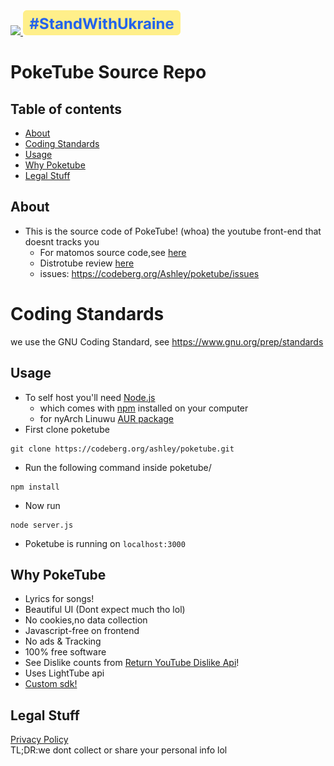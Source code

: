  
  
  <a href="https://poketube.fun/watch?v=dQw4w9WgXcQ">
 <img src="https://poketube.fun/css/logo.svg" width="600"> </a>
 
  <img src="https://raw.githubusercontent.com/vshymanskyy/StandWithUkraine/main/badges/StandWithUkraine.svg">

# PokeTube Source Repo 
  
## Table of contents 
- [About](#about)
- [Coding Standards](#coding-standards)
- [Usage](#usage)
- [Why Poketube](#why-poketube)
- [Legal Stuff](#legal-stuff)


## About 
- This is the source code of PokeTube! (whoa) the youtube front-end that doesnt tracks you 
  - For matomos source code,see [here](https://codeberg.org/ashley/poketube/src/branch/main/t)
  - Distrotube review [here](https://poketube.fun/watch?v=dQw4w9WgXcQ) 
  - issues: https://codeberg.org/Ashley/poketube/issues

# Coding Standards
we use the GNU Coding Standard, see https://www.gnu.org/prep/standards

## Usage 
- To self host you'll need  [Node.js](https://nodejs.org/en/download/) 
  - which comes with [npm](http://npmjs.com) installed on your computer 
  - for nyArch Linuwu [AUR package](https://aur.archlinux.org/packages/nodejs-git)
- First clone poketube
```
git clone https://codeberg.org/ashley/poketube.git
```
- Run the following command inside poketube/
```
npm install 
```
- Now run 
```
node server.js
```
- Poketube is running on `localhost:3000` 
## Why PokeTube
- Lyrics for songs!
- Beautiful UI (Dont expect much tho lol)
- No cookies,no data collection
- Javascript-free on frontend
- No ads & Tracking
- 100% free software
- See Dislike counts from [Return YouTube Dislike Api](https://www.returnyoutubedislike.com/)!
- Uses LightTube api
- <a href="https://github.com/iamashley0/poketube/tree/main/sdk">Custom sdk!</a> 

## Legal Stuff

[Privacy Policy](https://poketube.fun/privacy) <br>
TL;DR:we dont collect or share your personal info lol

